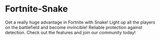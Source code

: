 # Fortnite-Snake
Get a really huge advantage in Fortnite with Snake! Light up all the players on the battlefield and become invincible! Reliable protection against detection. Check out the features and join our community today!

